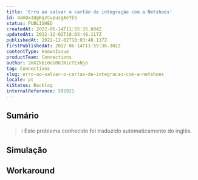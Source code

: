 ```yaml
---
title: 'Erro ao salvar o cartão de integração com a Netshoes'
id: 4amOxIQgKqzCvpuzgAeYE5
status: PUBLISHED
createdAt: 2022-06-14T11:55:35.684Z
updatedAt: 2022-12-02T18:03:48.117Z
publishedAt: 2022-12-02T18:03:48.117Z
firstPublishedAt: 2022-06-14T11:55:36.302Z
contentType: knownIssue
productTeam: Connections
author: 2mXZkbi0oi061KicTExNjo
tag: Connections
slug: erro-ao-salvar-o-cartao-de-integracao-com-a-netshoes
locale: pt
kiStatus: Backlog
internalReference: 591921
---
```


## Sumário

>ℹ️ Este problema conhecido foi traduzido automaticamente do inglês.



## Simulação



## Workaround



